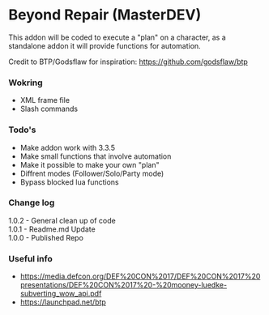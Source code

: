 # Beyond Repair (MasterDEV)
This addon will be coded to execute a "plan" on a character, as a standalone addon it will provide functions for automation.

Credit to BTP/Godsflaw for inspiration:
https://github.com/godsflaw/btp

### Wokring
* XML frame file
* Slash commands

### Todo's
* Make addon work with 3.3.5
* Make small functions that involve automation
* Make it possible to make your own "plan"
* Diffrent modes (Follower/Solo/Party mode)
* Bypass blocked lua functions


### Change log
1.0.2 - General clean up of code<br />
1.0.1 - Readme.md Update<br />
1.0.0 - Published Repo<br />



### Useful info
* https://media.defcon.org/DEF%20CON%2017/DEF%20CON%2017%20presentations/DEF%20CON%2017%20-%20mooney-luedke-subverting_wow_api.pdf
* https://launchpad.net/btp
